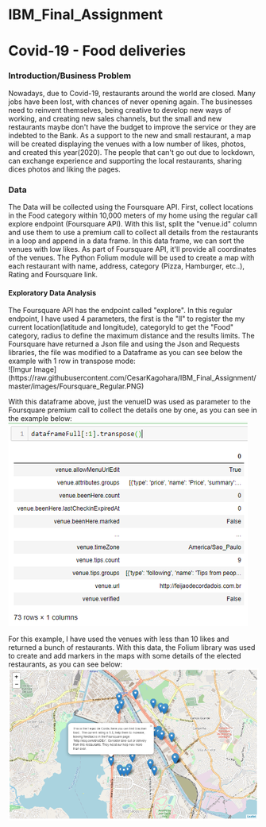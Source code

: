 # IBM_Final_Assignment

# Covid-19 - Food deliveries

<h3> Introduction/Business Problem </h3>
Nowadays, due to Covid-19, restaurants around the world are closed. Many jobs have been lost, with chances of never opening again. The businesses need to reinvent themselves, being creative to develop new ways of working, and creating new sales channels, but the small and new restaurants maybe don't have the budget to improve the service or they are indebted to the Bank.
As a support to the new and small restaurant, a map will be created displaying the venues with a low number of likes, photos, and created this year(2020). The people that can't go out due to lockdown, can exchange experience and supporting the local restaurants, sharing dices photos and liking the pages.


<h3> Data </h3>
The Data will be collected using the Foursquare API. 
First, collect locations in the Food category within 10,000 meters of my home using the regular call explore endpoint (Foursquare API). With this list, split the "venue.id" column and use them to use a premium call to collect all details from the restaurants in a loop and append in a data frame. In this data frame, we can sort the venues with low likes. As part of Foursquare API, it'll provide all coordinates of the venues.
The Python Folium module will be used to create a map with each restaurant with name, address, category (Pizza, Hamburger, etc..), Rating and Foursquare link.


<h4> Exploratory Data Analysis </h4>
The Foursquare API has the endpoint called "explore". In this regular endpoint, I have used 4 parameters, the first is the "ll" to register the my current location(latitude and longitude), categoryId to get the "Food" category, radius to define the maximum distance and the results limits. The Foursquare have returned a Json file and using the Json and Requests libraries, the file was modified to a Dataframe as you can see below the example with 1 row in transpose mode:<br>
![Imgur Image](https://raw.githubusercontent.com/CesarKagohara/IBM_Final_Assignment/master/images/Foursquare_Regular.PNG)

With this dataframe above, just the venueID was used as parameter to the Foursquare premium call to collect the details one by one, as you can see in the example below:<br>
![Imgur Image](https://raw.githubusercontent.com/CesarKagohara/IBM_Final_Assignment/master/images/Foursquare_Premium.PNG)

For this example, I have used the venues with less than 10 likes and returned a bunch of restaurants. With this data, the Folium library was used to create and add markers in the maps with some details of the elected restaurants, as you can see below:<br>
![Imgur Image](https://raw.githubusercontent.com/CesarKagohara/IBM_Final_Assignment/master/images/map.PNG)
